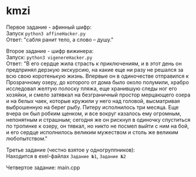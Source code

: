 # kmzi
Первое задание - афинный шифр:  
Запуск `python3 affineHacker.py`  
Ответ: "сабля ранит тело, а слово – душу."

Второе задание - шифр вижинера:  
Запуск: `python3 vigenereHacker.py`  
Ответ: "В его сердце жила страсть
к приключениям, и в этот день он предпринял дерзкую экскурсию, на какие
еще ни разу не решался за всю свою коротенькую жизнь. Впервые он в
одиночестве отправился к Прозрачному озеру, до которого от дома было около
полумили, храбро исследовал желтую полоску пляжа, еще хранившую следы ног
его хозяйки, и смело затявкал на безграничный простор мерцающего озера и
на белых чаек, которые кружили у него над головой, высматривая выброшенную
на берег рыбу. Питеру исполнилось три месяца. Еще вчера он был робким
щенком, и все вокруг казалось ему огромным, непонятным и страшным; сегодня
же он рискнул в одиночку спуститься по тропинке к озеру, он тявкал, но
никто не посмел выйти с ним на бой, и его сердце исполнилось великим
мужеством и столь же великим любопытством."  

Третье задание (честно взятое у одногруппников):  
Находится в exel-файлах `Задание №1`, `Задание №2`

Четвертое задание: 
main.cpp
